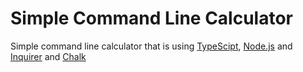 # Simple Command Line Calculator

Simple command line calculator that is using [TypeScipt](https://www.typescriptlang.org/), [Node.js](https://nodejs.org/en/) and [Inquirer](https://www.npmjs.com/package/inquirer) and [Chalk](https://www.npmjs.com/package/chalk)
